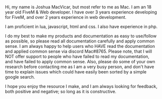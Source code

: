 Hi, my name is Joshua MacVicar, but most refer to me as Mac. I am an 18 year old FiveM & Web developer. I have over 3 years experience developing for FiveM, and over 2 years experience in web development.

I am proficient in lua, javascript, html and css.
I also have experience in php.

I do my best to make my products and documentation as easy to use/follow as possible, so please read all documentation carefully and apply common sense. I am always happy to help users who HAVE read the documentation and applied common sense via discord Mac#8765.
Please note, that I will NOT offer support to people who have failed to read my documentation, and have failed to apply common sense. Also, please do some of your own research before contacting me as I am a very busy person, and don't have time to explain issues which could have easily been sorted by a simple google search.

I hope you enjoy the resource I make, and I am always looking for feedback, both positive and negative; so long as it is constructive.

